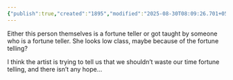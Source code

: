 ```yaml
---
{"publish":true,"created":"1895","modified":"2025-08-30T08:09:26.701+05:30","cssclasses":""}
---
```



Either this person themselves is a fortune teller or got taught by someone who is a fortune teller. She looks low class, maybe because of the fortune telling?

I think the artist is trying to tell us that we shouldn’t waste our time fortune telling, and there isn’t any hope...
